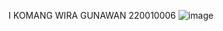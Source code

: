 I KOMANG WIRA GUNAWAN 220010006
![image](https://github.com/user-attachments/assets/30af5dde-f268-476c-831c-d057ac407e8d)
